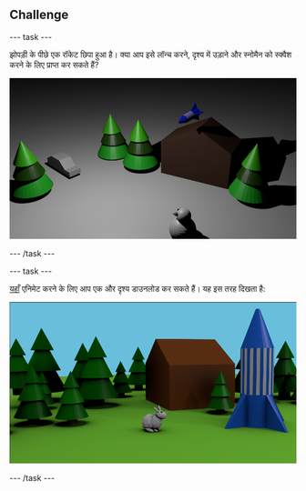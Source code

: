 ## Challenge

\--- task \---

झोपड़ी के पीछे एक रॉकेट छिपा हुआ है। क्या आप इसे लॉन्च करने, दृश्य में उड़ाने और स्नोमैन को स्क्वैश करने के लिए प्राप्त कर सकते हैं?

![फ्लाइंग रॉकेट](images/blender-flying-rocket.png)

\--- /task \---

\--- task \---

[यहाँ](resources/bunny-challenge.blend) एनिमेट करने के लिए आप एक और दृश्य डाउनलोड कर सकते हैं। यह इस तरह दिखता है:

![बन्नी चुनौती](images/blender-bunny-challenge.png)

\--- /task \---